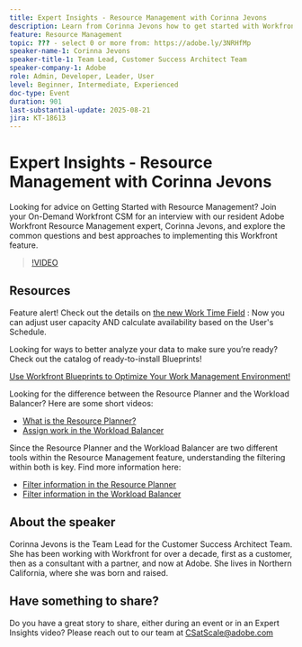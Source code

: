 ```yaml
---
title: Expert Insights - Resource Management with Corinna Jevons
description: Learn from Corinna Jevons how to get started with Workfront Resource Management, optimize capacity, and balance workloads effectively.
feature: Resource Management
topic: ??? - select 0 or more from: https://adobe.ly/3NRHfMp
speaker-name-1: Corinna Jevons
speaker-title-1: Team Lead, Customer Success Architect Team
speaker-company-1: Adobe
role: Admin, Developer, Leader, User
level: Beginner, Intermediate, Experienced
doc-type: Event
duration: 901
last-substantial-update: 2025-08-21
jira: KT-18613
---
```


# Expert Insights - Resource Management with Corinna Jevons

Looking for advice on Getting Started with Resource Management? Join your On-Demand Workfront CSM for an interview with our resident Adobe Workfront Resource Management expert, Corinna Jevons, and explore the common questions and best approaches to implementing this Workfront feature. 

>[!VIDEO](https://video.tv.adobe.com/v/3469890/?learn=on&enablevpops)

## Resources

Feature alert!  Check out the details on [the new Work Time Field](https://experienceleaguecommunities.adobe.com/t5/workfront-discussions/the-new-work-time-field-now-you-can-adjust-user-capacity-and/m-p/582855#M519) : Now you can adjust user capacity AND calculate availability based on the User's Schedule.

Looking for ways to better analyze your data to make sure you’re ready? Check out the catalog of ready-to-install Blueprints! 

[Use Workfront Blueprints to Optimize Your Work Management Environment! ](https://experienceleaguecommunities.adobe.com/t5/workfront-blogs/use-workfront-blueprints-to-optimize-your-work-management/ba-p/547147)

Looking for the difference between the Resource Planner and the Workload Balancer? Here are some short videos:

* [What is the Resource Planner? ](https://experienceleague.adobe.com/docs/workfront-learn/tutorials-workfront/manage-resources/resource-planning/what-is-the-resource-planner.html?lang=en)
* [Assign work in the Workload Balancer ](https://experienceleague.adobe.com/docs/workfront-learn/tutorials-workfront/manage-resources/workload-balancer/assign-work-in-the-workload-balancer.html?lang=en)

Since the Resource Planner and the Workload Balancer are two different tools within the Resource Management feature, understanding the filtering within both is key. Find more information here:

* [Filter information in the Resource Planner ](https://experienceleague.adobe.com/docs/workfront/using/manage-resources/resource-planning-in-adobe-workfront/filter-resource-planner.html?lang=en)
* [Filter information in the Workload Balancer ](https://experienceleague.adobe.com/docs/workfront/using/manage-resources/the-workload-balancer/filter-information-workload-balancer.html?lang=en)

## About the speaker

Corinna Jevons is the Team Lead for the Customer Success Architect Team.  She has been working with Workfront for over a decade, first as a customer, then as a consultant with a partner, and now at Adobe.  She lives in Northern California, where she was born and raised. 

## Have something to share?

Do you have a great story to share, either during an event or in an Expert Insights video? Please reach out to our team at [CSatScale@adobe.com](mailto:CSatScale@adobe.com)